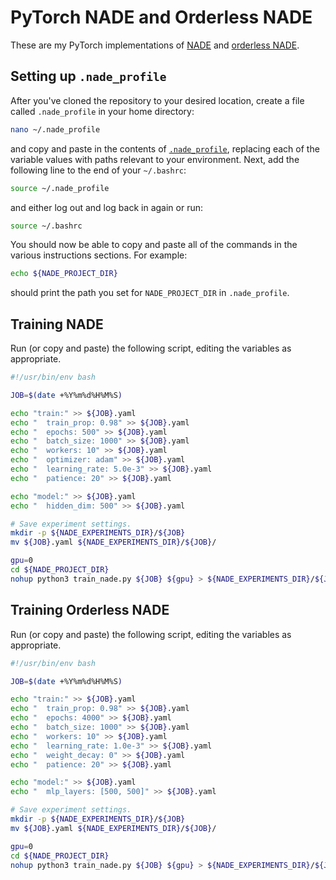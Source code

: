 # PyTorch NADE and Orderless NADE

These are my PyTorch implementations of [NADE](http://proceedings.mlr.press/v15/larochelle11a.html) and [orderless NADE](https://arxiv.org/abs/1310.1757).

## Setting up `.nade_profile`

After you've cloned the repository to your desired location, create a file called `.nade_profile` in your home directory:

```bash
nano ~/.nade_profile
```

and copy and paste in the contents of [`.nade_profile`](.nade_profile), replacing each of the variable values with paths relevant to your environment.
Next, add the following line to the end of your `~/.bashrc`:

```bash
source ~/.nade_profile
```

and either log out and log back in again or run:

```bash
source ~/.bashrc
```

You should now be able to copy and paste all of the commands in the various instructions sections.
For example:

```bash
echo ${NADE_PROJECT_DIR}
```

should print the path you set for `NADE_PROJECT_DIR` in `.nade_profile`.

## Training NADE

Run (or copy and paste) the following script, editing the variables as appropriate.

```bash
#!/usr/bin/env bash

JOB=$(date +%Y%m%d%H%M%S)

echo "train:" >> ${JOB}.yaml
echo "  train_prop: 0.98" >> ${JOB}.yaml
echo "  epochs: 500" >> ${JOB}.yaml
echo "  batch_size: 1000" >> ${JOB}.yaml
echo "  workers: 10" >> ${JOB}.yaml
echo "  optimizer: adam" >> ${JOB}.yaml
echo "  learning_rate: 5.0e-3" >> ${JOB}.yaml
echo "  patience: 20" >> ${JOB}.yaml

echo "model:" >> ${JOB}.yaml
echo "  hidden_dim: 500" >> ${JOB}.yaml

# Save experiment settings.
mkdir -p ${NADE_EXPERIMENTS_DIR}/${JOB}
mv ${JOB}.yaml ${NADE_EXPERIMENTS_DIR}/${JOB}/

gpu=0
cd ${NADE_PROJECT_DIR}
nohup python3 train_nade.py ${JOB} ${gpu} > ${NADE_EXPERIMENTS_DIR}/${JOB}/train.log &
```

## Training Orderless NADE

Run (or copy and paste) the following script, editing the variables as appropriate.

```bash
#!/usr/bin/env bash

JOB=$(date +%Y%m%d%H%M%S)

echo "train:" >> ${JOB}.yaml
echo "  train_prop: 0.98" >> ${JOB}.yaml
echo "  epochs: 4000" >> ${JOB}.yaml
echo "  batch_size: 1000" >> ${JOB}.yaml
echo "  workers: 10" >> ${JOB}.yaml
echo "  learning_rate: 1.0e-3" >> ${JOB}.yaml
echo "  weight_decay: 0" >> ${JOB}.yaml
echo "  patience: 20" >> ${JOB}.yaml

echo "model:" >> ${JOB}.yaml
echo "  mlp_layers: [500, 500]" >> ${JOB}.yaml

# Save experiment settings.
mkdir -p ${NADE_EXPERIMENTS_DIR}/${JOB}
mv ${JOB}.yaml ${NADE_EXPERIMENTS_DIR}/${JOB}/

gpu=0
cd ${NADE_PROJECT_DIR}
nohup python3 train_nade.py ${JOB} ${gpu} > ${NADE_EXPERIMENTS_DIR}/${JOB}/train.log &
```
